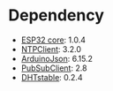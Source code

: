 # Dependency

- [ESP32 core](https://github.com/espressif/arduino-esp32/tree/master): 1.0.4
- [NTPClient](https://github.com/arduino-libraries/NTPClient): 3.2.0
- [ArduinoJson](https://github.com/bblanchon/ArduinoJson): 6.15.2
- [PubSubClient](https://github.com/knolleary/pubsubclient): 2.8
- [DHTstable](https://github.com/RobTillaart/Arduino/tree/master/libraries/DHTstable): 0.2.4
